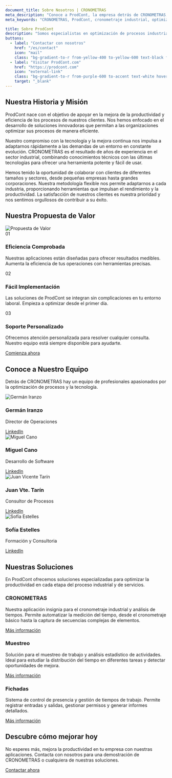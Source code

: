 ```yaml
---
document_title: Sobre Nosotros | CRONOMETRAS
meta_description: "Conoce a ProdCont, la empresa detrás de CRONOMETRAS, la aplicación líder en cronometraje industrial y optimización de procesos."
meta_keywords: "CRONOMETRAS, ProdCont, cronometraje industrial, optimización de procesos, eficiencia industrial, control de producción"

title: Sobre ProdCont
description: "Somos especialistas en optimización de procesos industriales y de servicios, creadores de CRONOMETRAS, la solución definitiva para el cronometraje y análisis de tiempos."
buttons:
  - label: "Contactar con nosotros"
    href: "/es/contact"
    icon: "mail"
    class: "bg-gradient-to-r from-yellow-400 to-yellow-600 text-black font-bold py-3 px-6 rounded-lg text-center transition-all duration-300 shadow-md hover:scale-105 hover:shadow-yellow-500/50 border border-yellow-300 w-full sm:w-auto mb-3 sm:mb-0"
  - label: "Visitar ProdCont.com"
    href: "https://prodcont.com"
    icon: "external-link"
    class: "bg-gradient-to-r from-purple-600 to-accent text-white hover:opacity-90 font-bold py-3 px-6 rounded-lg text-center transition-all duration-300 shadow-md hover:scale-105 hover:shadow-purple-500/50 border border-purple-400 w-full sm:w-auto"
    target: "_blank"
---
```


<div class="container py-10">
  <div class="row justify-center">
    <div class="md:col-10 lg:col-8">
      <div class="mb-10">
        <h2 class="mb-4">Nuestra Historia y Misión</h2>
        <p class="mb-6">ProdCont nace con el objetivo de apoyar en la mejora de la productividad y eficiencia de los procesos de nuestros clientes. Nos hemos enfocado en el desarrollo de soluciones innovadoras que permitan a las organizaciones optimizar sus procesos de manera eficiente.</p>
        <p class="mb-6">Nuestro compromiso con la tecnología y la mejora continua nos impulsa a adaptarnos rápidamente a las demandas de un entorno en constante evolución. CRONOMETRAS es el resultado de años de experiencia en el sector industrial, combinando conocimientos técnicos con las últimas tecnologías para ofrecer una herramienta potente y fácil de usar.</p>
        <p>Hemos tenido la oportunidad de colaborar con clientes de diferentes tamaños y sectores, desde pequeñas empresas hasta grandes corporaciones. Nuestra metodología flexible nos permite adaptarnos a cada industria, proporcionando herramientas que impulsan el rendimiento y la productividad. La satisfacción de nuestros clientes es nuestra prioridad y nos sentimos orgullosos de contribuir a su éxito.</p>
      </div>
    </div>
  </div>
</div>

<div class="py-16">
  <div class="container">
    <div class="row justify-center">
      <div class="md:col-10 lg:col-8 text-center">
        <h2 class="mb-4">Nuestra Propuesta de Valor</h2>
        <img src="/images/propuesta de valor.jpg" alt="Propuesta de Valor" class="mb-10 mx-auto">
      </div>
    </div>

  <div class="row justify-center">
    <div class="md:col-4 mb-8">
      <div class="p-6 h-full dark:bg-gray-700 dark:text-white rounded-lg">
        <div class="mb-4 text-accent">
          <span class="text-2xl font-bold">01</span>
        </div>
        <h3 class="h4 mb-4">Eficiencia Comprobada</h3>
        <p>Nuestras aplicaciones están diseñadas para ofrecer resultados medibles. Aumenta la eficiencia de tus operaciones con herramientas precisas.</p>
      </div>
    </div>
    <div class="md:col-4 mb-8">
      <div class="p-6 h-full dark:bg-gray-700 dark:text-white rounded-lg">
        <div class="mb-4 text-accent">
          <span class="text-2xl font-bold">02</span>
        </div>
        <h3 class="h4 mb-4">Fácil Implementación</h3>
        <p>Las soluciones de ProdCont se integran sin complicaciones en tu entorno laboral. Empieza a optimizar desde el primer día.</p>
      </div>
    </div>
    <div class="md:col-4 mb-8">
      <div class="p-6 h-full dark:bg-gray-700 dark:text-white rounded-lg">
        <div class="mb-4 text-accent">
          <span class="text-2xl font-bold">03</span>
        </div>
        <h3 class="h4 mb-4">Soporte Personalizado</h3>
        <p>Ofrecemos atención personalizada para resolver cualquier consulta. Nuestro equipo está siempre disponible para ayudarte.</p>
      </div>
    </div>
  </div>
  <div class="row justify-center mt-8">
    <div class="md:col-4 text-center">
      <a href="/es/contact" class="inline-block bg-yellow-500 hover:bg-yellow-600 text-black font-bold py-3 px-6 rounded-lg text-center transition-colors">Comienza ahora</a>
    </div>
  </div>
</div>
</div>

<div class="container py-16">
  <div class="row justify-center">
    <div class="md:col-10 lg:col-8 text-center mb-10">
      <h2 class="mb-4">Conoce a Nuestro Equipo</h2>
      <p class="mb-6">Detrás de CRONOMETRAS hay un equipo de profesionales apasionados por la optimización de procesos y la tecnología.</p>
    </div>
  </div>
  <div class="row justify-center">
    <div class="sm:col-6 md:col-3 mb-8">
      <div class="text-center">
        <img src="/images/team/german.png" alt="Germán Iranzo" class="rounded-full w-32 h-32 object-cover mx-auto mb-4">
        <h3 class="h5 mb-2">Germán Iranzo</h3>
        <p class="text-sm text-gray-600 mb-2">Director de Operaciones</p>
        <a href="https://www.linkedin.com/in/germ%C3%A1n-iranzo-5733b449/" target="_blank" class="inline-block border border-accent text-accent hover:bg-accent/10 font-bold py-2 px-4 rounded-lg text-center transition-colors w-full md:w-auto mb-4 md:mb-0 md:mr-4">LinkedIn</a>
      </div>
    </div>
    <div class="sm:col-6 md:col-3 mb-8">
      <div class="text-center">
        <img src="/images/team/miguel.png" alt="Miguel Cano" class="rounded-full w-32 h-32 object-cover mx-auto mb-4">
        <h3 class="h5 mb-2">Miguel Cano</h3>
        <p class="text-sm text-gray-600 mb-2">Desarrollo de Software</p>
        <a href="https://www.linkedin.com/in/miguel-cano-otero/" target="_blank" class="inline-block border border-accent text-accent hover:bg-accent/10 font-bold py-2 px-4 rounded-lg text-center transition-colors w-full md:w-auto mb-4 md:mb-0 md:mr-4">LinkedIn</a>
      </div>
    </div>
    <div class="sm:col-6 md:col-3 mb-8">
      <div class="text-center">
        <img src="/images/team/juanvi.png" alt="Juan Vicente Tarín" class="rounded-full w-32 h-32 object-cover mx-auto mb-4">
        <h3 class="h5 mb-2">Juan Vte. Tarín</h3>
        <p class="text-sm text-gray-600 mb-2">Consultor de Procesos</p>
        <a href="https://www.linkedin.com/in/juan-vicente-tar%C3%ADn-2a384520/" target="_blank" class="inline-block border border-accent text-accent hover:bg-accent/10 font-bold py-2 px-4 rounded-lg text-center transition-colors w-full md:w-auto mb-4 md:mb-0 md:mr-4">LinkedIn</a>
      </div>
    </div>
    <div class="sm:col-6 md:col-3 mb-8">
      <div class="text-center">
        <img src="/images/team/sofia.png" alt="Sofía Estelles" class="rounded-full w-32 h-32 object-cover mx-auto mb-4">
        <h3 class="h5 mb-2">Sofía Estelles</h3>
        <p class="text-sm text-gray-600 mb-2">Formación y Consultoria</p>
        <a href="https://www.linkedin.com/in/sofia-estelles-miguel-961aba18" target="_blank" class="inline-block border border-accent text-accent hover:bg-accent/10 font-bold py-2 px-4 rounded-lg text-center transition-colors w-full md:w-auto mb-4 md:mb-0 md:mr-4">LinkedIn</a>
      </div>
    </div>
  </div>
</div>

<div class="py-16">
  <div class="container">
    <div class="row justify-center">
      <div class="md:col-10 lg:col-8 text-center">
        <h2 class="mb-8 dark:text-white">Nuestras Soluciones</h2>
        <p class="mb-10 dark:text-gray-200">En ProdCont ofrecemos soluciones especializadas para optimizar la productividad en cada etapa del proceso industrial y de servicios.</p>
      </div>
    </div>
    <div class="row justify-center">
      <div class="md:col-4 mb-8">
        <div class="bg-white dark:bg-gray-700 p-8 rounded-lg shadow-md h-full">
          <h3 class="h4 mb-4 dark:text-white">CRONOMETRAS</h3>
          <p class="mb-4 dark:text-gray-200">Nuestra aplicación insignia para el cronometraje industrial y análisis de tiempos. Permite automatizar la medición del tiempo, desde el cronometraje básico hasta la captura de secuencias complejas de elementos.</p>
          <a href="/" class="inline-block bg-yellow-500 hover:bg-yellow-600 text-black font-bold py-2 px-4 rounded-lg text-center transition-colors">Más información</a>
        </div>
      </div>
      <div class="md:col-4 mb-8">
        <div class="bg-white dark:bg-gray-700 p-8 rounded-lg shadow-md h-full">
          <h3 class="h4 mb-4 dark:text-white">Muestreo</h3>
          <p class="mb-4 dark:text-gray-200">Solución para el muestreo de trabajo y análisis estadístico de actividades. Ideal para estudiar la distribución del tiempo en diferentes tareas y detectar oportunidades de mejora.</p>
          <a href="https://prodcont.com/muestreo/" target="_blank" class="inline-block bg-yellow-500 hover:bg-yellow-600 text-black font-bold py-2 px-4 rounded-lg text-center transition-colors">Más información</a>
        </div>
      </div>
      <div class="md:col-4 mb-8">
        <div class="bg-white dark:bg-gray-700 p-8 rounded-lg shadow-md h-full">
          <h3 class="h4 mb-4 dark:text-white">Fichadas</h3>
          <p class="mb-4 dark:text-gray-200">Sistema de control de presencia y gestión de tiempos de trabajo. Permite registrar entradas y salidas, gestionar permisos y generar informes detallados.</p>
          <a href="https://prodcont.com/fichadas/" target="_blank" class="inline-block bg-yellow-500 hover:bg-yellow-600 text-black font-bold py-2 px-4 rounded-lg text-center transition-colors">Más información</a>
        </div>
      </div>
    </div>
  </div>
</div>

<div class="container py-16">
  <div class="row justify-center">
    <div class="md:col-10 lg:col-8 text-center">
      <h2 class="mb-4">Descubre cómo mejorar hoy</h2>
      <p class="mb-8">No esperes más, mejora la productividad en tu empresa con nuestras aplicaciones. Contacta con nosotros para una demostración de CRONOMETRAS o cualquiera de nuestras soluciones.</p>
      <a href="/es/contact" class="inline-block bg-yellow-500 hover:bg-yellow-600 text-black font-bold py-3 px-6 rounded-lg text-center transition-colors">Contactar ahora</a>
    </div>
  </div>
</div>
